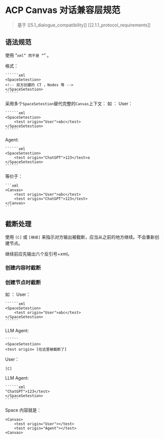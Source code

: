 # ACP Canvas 对话兼容层规范

> 基于 [[5.1_dialogue_compatibility]] [[2.1.1_protocol_requirements]]

## 语法规范  

使用 “``````xml” 而不是 “``````” 。

格式：

`````````
``````xml
<SpaceSetestion>
<!-- 双方创建的 CT ，Nodes 等 -->
</SpaceSetestion>
``````
`````````

采用多个`SpaceSetestion`替代完整的`Canvas`上下文：
如 ：
User：
`````````
``````xml
<SpaceSetestion>
	<test origin="User">abc</test>
</SpaceSetestion>
``````
`````````
 
Agent: 
`````````
``````xml
<SpaceSetestion>
	<test origin="ChatGPT">123</test>a
</SpaceSetestion>
``````
`````````


等价于：
`````````
```xml
<Canvas>
	<test origin="User">abc</test>
	<test origin="ChatGPT">123</test>
</Canvas>
```
`````````

## 截断处理

使用 `[C]` 或 `[继续]` 来指示对方输出被截断，应当从之前的地方继续。不会重新创建节点。

继续前应先输出六个反引号+xml。

### 创建内容时截断

### 创建节点时截断
如 ：
User：
`````````
``````xml
<SpaceSetestion>
	<test origin="User">abc</test>
</SpaceSetestion>
``````
`````````

LLM Agent: 

`````````
``````
<SpaceSetestion>
<test origin= [在这里被截断了]
`````````

User：

`````````
[C]
`````````

LLM Agent: 

`````````
``````xml
"ChatGPT">123</test>
</SpaceSetestion>
``````
`````````

Space 内容就是：

`````````
<Canvas>
	<test origin="User"></test>
	<test origin="Agent"></test>
<Canvas>
`````````